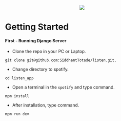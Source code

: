 <div align="center" >
  <img src="https://github.com/SiddhantTotade/spotify/blob/main/app_images/listen_logo.png" />
</div>

# Getting Started

#### First - Running Django Server
+ Clone the repo in your PC or Laptop.
```shell
git clone git@github.com:SiddhantTotade/listen.git.
```
+ Change directory to spotify.
```shell
cd listen_app
```

+ Open a terminal in the `spotify` and type command.
```shell
npm install
```
+ After installation, type command.
```shell
npm run dev
```

